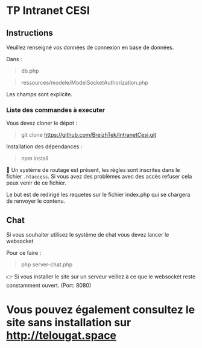 # TP Intranet CESI

## Instructions

Veuillez renseigné vos données de connexion en base de données.

Dans :

> db.php

> ressources/modele/ModelSocketAuthorization.php

Les champs sont explicite.

### Liste des commandes à executer

Vous devez cloner le dépot :
>git clone https://github.com/BreizhTek/IntranetCesi.git

Installation des dépendances :
>npm install

:wrench: Un système de routage est présent, les règles sont inscrites dans le fichier `.htaccess`.
Si vous avez des problèmes avec des accès refuser cela peux venir de ce fichier.

Le but est de redirigé les requetes sur le fichier index.php qui se chargera de renvoyer le contenu.

## Chat

Si vous souhaiter utilisez le système de chat vous devez lancer le websocket

Pour ce faire :

>php server-chat.php

:point_right: Si vous installer le site sur un serveur veillez à ce que le websocket reste constamment ouvert. (Port: 8080)

# Vous pouvez également consultez le site sans installation sur http://telougat.space